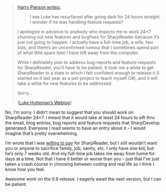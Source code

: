 > [Harry Pierson
> writes:](http://devhawk.net/2003/04/06/sharpreader-second-impression/)
>
> > I see Luke has resurfaced after going dark for 24 hours straight. I
> > wonder if he was handling feature requests?
>
> I apologize in advance to anybody who expects me to work 24×7 churning
> out new features and bugfixes for SharpReader because it’s just not
> going to happen. I actually have a full-time job, a wife, two kids,
> and there’s an unconfirmed rumour that I sometimes spend part of what
> little spare time I have left away from the computer.
>
> While I definately plan to address bug-reports and feature-requests
> for SharpReader, you’ll have to be patient. It took me a while to get
> SharpReader to a state in which I felt confident enough to release it
> (I started on it last year as a pet-project to teach myself C\#), and
> it will take a while for new features to be addressed.
>
> Sorry…
>
> [[Luke Hutteman’s
> Weblog](http://www.hutteman.com/weblog/2003/04/07.html#000061)]

No, I’m sorry. I didn’t mean to suggest that you should work on
SharpReader 24×7. I meant that it would take at least 24 hours to sift
thru the email, blog entries, bug reports and feature requests that
SharpDevelop generated. Everyone I read seems to have an entry about it
– I would imagine that’s pretty overwhelming.

I’m wrote that I was [willing to
pay](http://devhawk.net/2003/04/06/jumping-on-the-sharpreader-bandwagon/) for
SharpReader, but I still wouldn’t want you or anyone to sacrifice
family, job, sanity, etc. I only have one kid, but he’s only 7 weeks
old. And my full-time job takes me away from home for days at a time.
Not that I have it better or worse than you – just that I’ve just taken
a crash course in choosing between coding and real life so I think I
know how you feel.

Awesome work on the 0.9 release. I eagerly await the next version, but I
can be patient.
